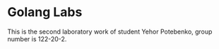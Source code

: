 # Golang Labs

This is the second laboratory work of student Yehor Potebenko, group number is 122-20-2.
